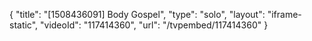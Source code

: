 {
    "title": "[1508436091] Body Gospel",
    "type": "solo",
    "layout": "iframe-static",
    "videoId": "117414360",
    "url": "\/tvpembed\/117414360"
}